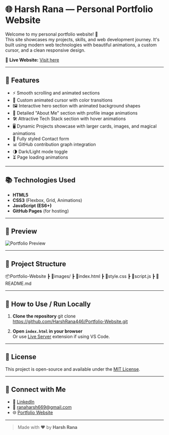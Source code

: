 # 🌐 Harsh Rana — Personal Portfolio Website

Welcome to my personal portfolio website! 🚀  
This site showcases my projects, skills, and web development journey. It's built using modern web technologies with beautiful animations, a custom cursor, and a clean responsive design.

🔗 **Live Website:** [Visit here](https://harshrana446.github.io/Portfolio-Website/)

---

## 📌 Features

- ⚡ Smooth scrolling and animated sections
- 🎨 Custom animated cursor with color transitions
- 🖼️ Interactive hero section with animated background shapes
- 📝 Detailed "About Me" section with profile image animations
- 🛠️ Attractive Tech Stack section with hover animations
- 🖥️ Dynamic Projects showcase with larger cards, images, and magical animations
- 💌 Fully styled Contact form
- 📊 GitHub contribution graph integration
- 🌗 Dark/Light mode toggle
- ⏳ Page loading animations

---

## 📚 Technologies Used

- **HTML5**
- **CSS3** (Flexbox, Grid, Animations)
- **JavaScript (ES6+)**
- **GitHub Pages** (for hosting)

---

## 📸 Preview

![Portfolio Preview](https://user-images.githubusercontent.com/yourusername/yourimage.png)

---

## 📁 Project Structure

📦Portfolio-Website
┣ 📂images/
┣ 📜index.html
┣ 📜style.css
┣ 📜script.js
┣ 📜README.md

---

## 🚀 How to Use / Run Locally

1. **Clone the repository**
git clone https://github.com/HarshRana446/Portfolio-Website.git

2. **Open `index.html` in your browser**  
Or use [Live Server](https://marketplace.visualstudio.com/items?itemName=ritwickdey.LiveServer) extension if using VS Code.

---

## 📖 License

This project is open-source and available under the [MIT License](LICENSE).

---

## 🙌 Connect with Me

- 💼 [LinkedIn](https://www.linkedin.com/in/harshrana446/)
- 📧 ranaharsh669@gmail.com
- 🌐 [Portfolio Website](https://harshrana446.github.io/Portfolio-Website/)

---

> Made with ❤️ by **Harsh Rana**
